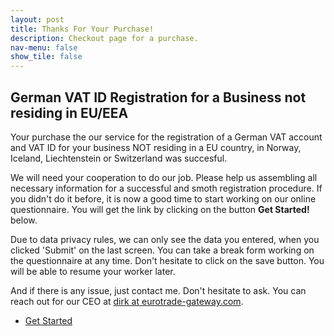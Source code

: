 ```yaml
---
layout: post
title: Thanks For Your Purchase!
description: Checkout page for a purchase.
nav-menu: false
show_tile: false
---
```



<h2>German VAT ID Registration for a Business not residing in EU/EEA</h2>

Your purchase the our service for the 
registration of a German VAT account and VAT ID
for your business NOT residing in a EU country,
in Norway, Iceland, Liechtenstein or Switzerland was succesful.

We will need your cooperation to do our job. Please help us assembling all necessary information for a successful and smoth registration procedure. If you didn't do it before, it is now a good time to start working on our online questionnaire. You will get the link by clicking on the button **Get Started!** below.

Due to data privacy rules, we can only see the data you entered, when you clicked 'Submit' on the last screen.
You can take a break form working on the questionnaire at any time. Don't hesitate to click on the save button. You will be able to resume your worker later.

And if there is any issue, just contact me. Don't hesitate to ask. You can reach out for our CEO at [dirk at eurotrade-gateway.com](mailto:dirk@eurotrade-gateway.com).


<ul class="actions">
	<li><a href="https://form.jotform.com/241863641816360" class="button next" target="_blank">Get Started</a></li>
</ul>

